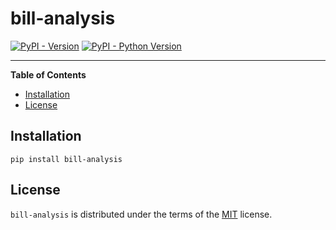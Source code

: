 # bill-analysis

[![PyPI - Version](https://img.shields.io/pypi/v/bill-analysis.svg)](https://pypi.org/project/bill-analysis)
[![PyPI - Python Version](https://img.shields.io/pypi/pyversions/bill-analysis.svg)](https://pypi.org/project/bill-analysis)

-----

**Table of Contents**

- [Installation](#installation)
- [License](#license)

## Installation

```console
pip install bill-analysis
```

## License

`bill-analysis` is distributed under the terms of the [MIT](https://spdx.org/licenses/MIT.html) license.
